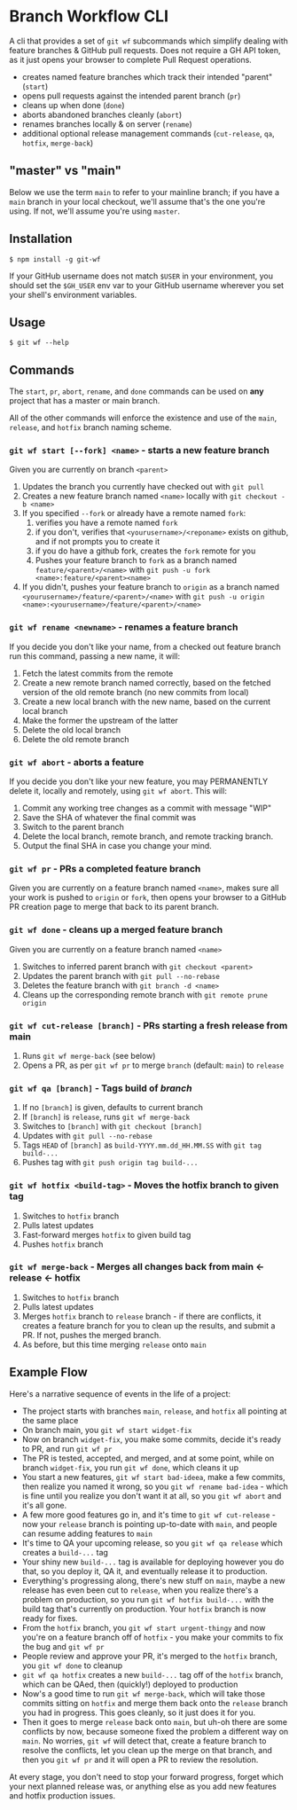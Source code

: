 # Branch Workflow CLI

A cli that provides a set of `git wf` subcommands which simplify dealing with
feature branches & GitHub pull requests. Does not require a GH API token, as
it just opens your browser to complete Pull Request operations.

- creates named feature branches which track their intended "parent" (`start`)
- opens pull requests against the intended parent branch (`pr`)
- cleans up when done (`done`)
- aborts abandoned branches cleanly (`abort`)
- renames branches locally & on server (`rename`)
- additional optional release management commands (`cut-release`, `qa`,
  `hotfix`, `merge-back`)

## "master" vs "main"

Below we use the term `main` to refer to your mainline branch; if you have a
`main` branch in your local checkout, we'll assume that's the one you're using.
If not, we'll assume you're using `master`.

## Installation

```
$ npm install -g git-wf
```

If your GitHub username does not match `$USER` in your environment, you
should set the `$GH_USER` env var to your GitHub username wherever you
set your shell's environment variables.

## Usage

```
$ git wf --help
```

## Commands

The `start`, `pr`, `abort`, `rename`, and `done` commands can be used on **any**
project that has a master or main branch.

All of the other commands will enforce the existence and use of the `main`,
`release`, and `hotfix` branch naming scheme.

### `git wf start [--fork] <name>` - starts a new feature branch

Given you are currently on branch `<parent>`

1. Updates the branch you currently have checked out with `git pull`
1. Creates a new feature branch named `<name>` locally with
   `git checkout -b <name>`
1. If you specified `--fork` or already have a remote named `fork`:
   1. verifies you have a remote named `fork`
   1. if you don't, verifies that `<yourusername>/<reponame>` exists on github,
      and if not prompts you to create it
   1. if you do have a github fork, creates the `fork` remote for you
   1. Pushes your feature branch to `fork` as a branch named
      `feature/<parent>/<name>` with
      `git push -u fork <name>:feature/<parent><name>`
1. If you didn't, pushes your feature branch to `origin` as a branch named
   `<yourusername>/feature/<parent>/<name>` with
   `git push -u origin <name>:<yourusername>/feature/<parent>/<name>`

### `git wf rename <newname>` - renames a feature branch

If you decide you don't like your name, from a checked out feature
branch run this command, passing a new name, it will:

1. Fetch the latest commits from the remote
1. Create a new remote branch named correctly, based on the fetched
   version of the old remote branch (no new commits from local)
1. Create a new local branch with the new name, based on the current
   local branch
1. Make the former the upstream of the latter
1. Delete the old local branch
1. Delete the old remote branch

### `git wf abort` - aborts a feature

If you decide you don't like your new feature, you may PERMANENTLY delete it,
locally and remotely, using `git wf abort`. This will:

1. Commit any working tree changes as a commit with message "WIP"
1. Save the SHA of whatever the final commit was
1. Switch to the parent branch
1. Delete the local branch, remote branch, and remote tracking branch.
1. Output the final SHA in case you change your mind.

### `git wf pr` - PRs a completed feature branch

Given you are currently on a feature branch named `<name>`, makes sure all your
work is pushed to `origin` or `fork`, then opens your browser to a GitHub PR
creation page to merge that back to its parent branch.

### `git wf done` - cleans up a merged feature branch

Given you are currently on a feature branch named `<name>`

1. Switches to inferred parent branch with `git checkout <parent>`
1. Updates the parent branch with `git pull --no-rebase`
1. Deletes the feature branch with `git branch -d <name>`
1. Cleans up the corresponding remote branch with `git remote prune origin`

### `git wf cut-release [branch]` - PRs starting a fresh release from main

1. Runs `git wf merge-back` (see below)
1. Opens a PR, as per `git wf pr` to merge `branch` (default: `main`) to
   `release`

### `git wf qa [branch]` - Tags build of _branch_

1. If no `[branch]` is given, defaults to current branch
1. If `[branch]` is `release`, runs `git wf merge-back`
1. Switches to `[branch]` with `git checkout [branch]`
1. Updates with `git pull --no-rebase`
1. Tags `HEAD` of `[branch]` as `build-YYYY.mm.dd_HH.MM.SS` with
   `git tag build-...`
1. Pushes tag with `git push origin tag build-...`

### `git wf hotfix <build-tag>` - Moves the hotfix branch to given tag

1. Switches to `hotfix` branch
1. Pulls latest updates
1. Fast-forward merges `hotfix` to given build tag
1. Pushes `hotfix` branch

### `git wf merge-back` - Merges all changes back from main ← release ← hotfix

1. Switches to `hotfix` branch
1. Pulls latest updates
1. Merges `hotfix` branch to `release` branch - if there are conflicts, it
   creates a feature branch for you to clean up the results, and submit a PR.
   If not, pushes the merged branch.
1. As before, but this time merging `release` onto `main`

## Example Flow

Here's a narrative sequence of events in the life of a project:

- The project starts with branches `main`, `release`, and `hotfix` all
  pointing at the same place
- On branch main, you `git wf start widget-fix`
- Now on branch `widget-fix`, you make some commits, decide it's ready to PR,
  and run `git wf pr`
- The PR is tested, accepted, and merged, and at some point, while on branch
  `widget-fix`, you run `git wf done`, which cleans it up
- You start a new features, `git wf start bad-ideea`, make a few commits, then
  realize you named it wrong, so you `git wf rename bad-idea` - which is fine
  until you realize you don't want it at all, so you `git wf abort` and it's
  all gone.
- A few more good features go in, and it's time to `git wf cut-release` -
  now your `release` branch is pointing up-to-date with `main`, and people
  can resume adding features to `main`
- It's time to QA your upcoming release, so you `git wf qa release` which
  creates a `build-...` tag
- Your shiny new `build-...` tag is available for deploying
  however you do that, so you deploy it, QA it, and eventually release it
  to production.
- Everything's progressing along, there's new stuff on `main`, maybe a
  new release has even been cut to `release`, when you realize there's
  a problem on production, so you run `git wf hotfix build-...` with the
  build tag that's currently on production. Your `hotfix` branch is now
  ready for fixes.
- From the `hotfix` branch, you `git wf start urgent-thingy` and now you're
  on a feature branch off of `hotfix` - you make your commits to fix the
  bug and `git wf pr`
- People review and approve your PR, it's merged to the `hotfix` branch, you
  `git wf done` to cleanup
- `git wf qa hotfix` creates a new `build-...` tag off of the `hotfix` branch,
  which can be QAed, then (quickly!) deployed to production
- Now's a good time to run `git wf merge-back`, which will take those commits
  sitting on `hotfix` and merge them back onto the `release` branch you had
  in progress. This goes cleanly, so it just does it for you.
- Then it goes to merge `release` back onto `main`, but uh-oh there are some
  conflicts by now, because someone fixed the problem a different way on
  `main`. No worries, `git wf` will detect that, create a feature branch
  to resolve the conflicts, let you clean up the merge on that branch, and
  then you `git wf pr` and it will open a PR to review the resolution.

At every stage, you don't need to stop your forward progress, forget which your
next planned release was, or anything else as you add new features and hotfix
production issues.
